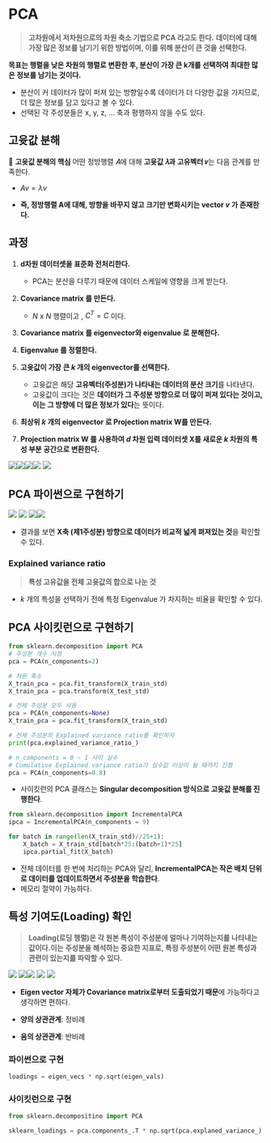 # PCA
> **고차원에서 저차원으로의 차원 축소 기법으로 PCA 라고도 한다.**
**데이터에 대해 가장 많은 정보를 남기기 위한 방법이며, 이를 위해 분산이 큰 것을 선택한다.**

**목표는 행렬을 낮은 차원의 행렬로 변환한 후, 분산이 가장 큰 k개를 선택하여 최대한 많은 정보를 남기는 것이다.**

-  분산이 커 데이터가 많이 퍼져 있는 방향일수록 데이터가 더 다양한 값을 가지므로, 더 많은 정보를 담고 있다고 볼 수 있다.
- 선택된 각 주성분들은 x, y, z, ...  축과 평행하지 않을 수도 있다.
## 고윳값 분해
📌 **고윳값 분해의 핵심** 
어떤 정방행렬 𝐴에 대해 **고윳값 𝜆과 고유벡터 𝑣**는 다음 관계를 만족한다.
- $Av = \lambda v$

- **즉, 정방행렬 A에 대해, 방향을 바꾸지 않고 크기만 변화시키는 vector $v$ 가 존재한다.**
## 과정
1. **d차원 데이터셋을 표준화 전처리한다.**
	
    - PCA는 분산을 다루기 때문에 데이터 스케일에 영향을 크게 받는다.
2. **Covariance matrix 를 만든다.**
	
    - $N$ x $N$ 행렬이고 , $C^T = C$ 이다.
3. **Covariance matrix 를 eigenvector와 eigenvalue 로 분해한다.**
4. **Eigenvalue 를 정렬한다.**
5. **고윳값이 가장 큰 $k$ 개의 eigenvector를 선택한다.**

	- 고윳값은 해당 **고유벡터(주성분)가 나타내는 데이터의 분산 크기**를 나타낸다.
    - 고윳값이 크다는 것은 **데이터가 그 주성분 방향으로 더 많이 퍼져 있다는 것이고, 이는 그 방향에 더 많은 정보가 있다**는 뜻이다.
6. **최상위 $k$ 개의 eigenvector 로 Projection matrix W를 만든다.**
7. **Projection matrix W 를 사용하여 $d$ 차원 입력 데이터셋 X를 새로운 $k$ 차원의 특성 부분 공간으로 변환한다.**

![](https://velog.velcdn.com/images/kvvon/post/c854ad32-0ff8-426e-9d7e-3637dd30aaa8/image.png)![](https://velog.velcdn.com/images/kvvon/post/5197ac37-4291-4958-b753-78976a70692e/image.png)![](https://velog.velcdn.com/images/kvvon/post/ced5741f-27e3-4a73-9765-682f1154634b/image.png)![](https://velog.velcdn.com/images/kvvon/post/f81d3414-d6da-43c0-9a76-f9accf697a2c/image.png) ![](https://velog.velcdn.com/images/kvvon/post/d7b3dea5-1e8c-41ff-8618-476e0b7208c1/image.png)

## PCA 파이썬으로 구현하기
![](https://velog.velcdn.com/images/kvvon/post/ab164d3a-eb43-48bf-8c24-46b7c4db054c/image.png) ![](https://velog.velcdn.com/images/kvvon/post/ad612d00-1553-44a3-885e-fdeec00b8d89/image.png) ![](https://velog.velcdn.com/images/kvvon/post/85ac1d24-7cb9-4904-afd7-618640748e6d/image.png)![](https://velog.velcdn.com/images/kvvon/post/de9afb30-3fbb-469a-ab43-2cd48ecbf54a/image.png)

- 결과를 보면 **X축 (제1주성분) 방향으로 데이터가 비교적 넓게 펴져있는 것**을 확인할 수 있다. 

### Explained variance ratio
> **특성 고유값을 전체 고윳값의 합으로 나눈 것**

- $k$ 개의 특성을 선택하기 전에 특정 Eigenvalue 가 차지하는 비율을 확인할 수 있다.

## PCA 사이킷런으로 구현하기
```python
from sklearn.decomposition import PCA
# 주성분 개수 지정
pca = PCA(n_components=2)

# 차원 축소
X_train_pca = pca.fit_transform(X_train_std)
X_train_pca = pca.transform(X_test_std)

# 전체 주성분 모두 사용
pca = PCA(n_components=None)
X_train_pca = pca.fit_transform(X_train_std)

# 전체 주성분의 Explained variance ratio를 확인하자
print(pca.explained_variance_ratio_)

# n_components = 0 ~ 1 사이 실수
# Cumulative Explained variance ratio가 실수값 이상이 될 때까지 진행
pca = PCA(n_components=0.8)
```
- 사이킷런의 PCA 클래스는 **Singular decomposition 방식으로 고윳값 분해를 진행한다**.

```python
from sklearn.decomposition import IncrementalPCA
ipca = IncrementalPCA(n_components = 9)

for batch in range(len(X_train_std)//25+1):
	X_batch = X_train_std[batch*25:(batch+1)*25]
	ipca.partial_fit(X_batch)
```

- 전체 데이터를 한 번에 처리하는 PCA와 달리, **IncrementalPCA는 작은 배치 단위로 데이터를 업데이트하면서 주성분을 학습한다**.
- 메모리 절약이 가능하다.

## 특성 기여도(Loading) 확인
> **Loading(로딩 행렬)은 각 원본 특성이 주성분에 얼마나 기여하는지를 나타내는 값이다.이는 주성분을 해석하는 중요한 지표로, 특정 주성분이 어떤 원본 특성과 관련이 있는지를 파악할 수 있다.**

![](https://velog.velcdn.com/images/kvvon/post/8dd9b95e-821a-4367-9105-68f73fda7ae8/image.png) ![](https://velog.velcdn.com/images/kvvon/post/e76915d5-30b5-4b4f-b1fa-cd8f66be3c25/image.png)![](https://velog.velcdn.com/images/kvvon/post/ae8a1638-aa22-4909-b53f-6bc47f01f074/image.png) ![](https://velog.velcdn.com/images/kvvon/post/65dd8467-6dc7-4114-8837-ca3f9ece29f3/image.png) ![](https://velog.velcdn.com/images/kvvon/post/08c98d25-8940-4342-9933-2575f026ada5/image.png)

- **Eigen vector 자체가 Covariance matrix로부터 도출되었기 때문**에 가능하다고 생각하면 편하다.

- **양의 상관관계**: 정비례
- **음의 상관관계**: 반비례

### 파이썬으로 구현
```python
loadings = eigen_vecs * np.sqrt(eigen_vals)
```

### 사이킷런으로 구현
```python
from sklearn.decompositino import PCA

sklearn_loadings = pca.components_.T * np.sqrt(pca.explaned_variance_)
```


